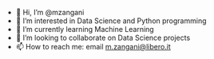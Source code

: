 - 👋 Hi, I’m @mzangani
- 👀 I’m interested in Data Science and Python programming
- 🌱 I’m currently learning Machine Learning
- 💞️ I’m looking to collaborate on Data Science projects
- 📫 How to reach me: email m.zangani@libero.it

<!---
mzangani/mzangani is a ✨ special ✨ repository because its `README.md` (this file) appears on your GitHub profile.
You can click the Preview link to take a look at your changes.
--->
